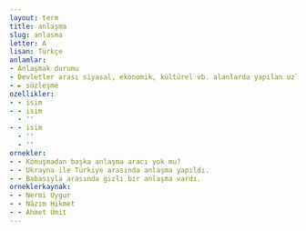 ```yaml
---
layout: term
title: anlaşma
slug: anlasma
letter: A
lisan: Türkçe
anlamlar:
- Anlaşmak durumu
- Devletler arası siyasal, ekonomik, kültürel vb. alanlarda yapılan uzlaşma ve bu uzlaşmanın tespit edildiği belge; itilaf, antant, konvansiyon
- ► sözleşme
ozellikler:
- - isim
- - isim
  - ''
- - isim
  - ''
  - ''
ornekler:
- - Konuşmadan başka anlaşma aracı yok mu?
- - Ukrayna ile Türkiye arasında anlaşma yapıldı.
- - Babasıyla arasında gizli bir anlaşma vardı.
orneklerkaynak:
- - Nermi Uygur
- - Nâzım Hikmet
- - Ahmet Ümit
---
```

